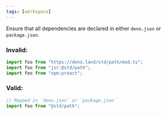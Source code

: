 ```yaml
---
tags: [workspace]
---
```


Ensure that all dependencies are declared in either `deno.json` or
`package.json`.

### Invalid:

```ts
import foo from "https://deno.land/std/path/mod.ts";
import foo from "jsr:@std/path";
import foo from "npm:preact";
```

### Valid:

```ts
// Mapped in `deno.json` or `package.json`
import foo from "@std/path";
```

